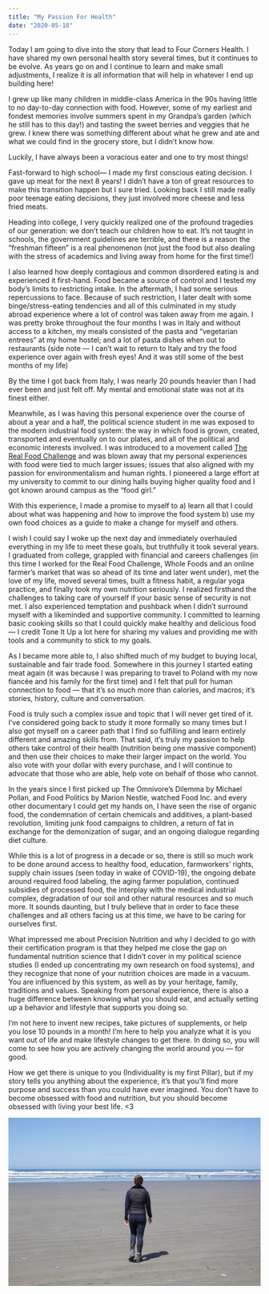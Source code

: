```yaml
---
title: "My Passion For Health"
date: "2020-05-18"
---
```



Today I am going to dive into the story that lead to Four Corners Health. I have shared my own personal health story several times, but it continues to be evolve. As years go on and I continue to learn and make small adjustments, I realize it is all information that will help in whatever I end up building here! 

I grew up like many children in middle-class America in the 90s having little to no day-to-day connection with food. However, some of my earliest and fondest memories involve summers spent in my Grandpa’s garden (which he still has to this day!) and tasting the sweet berries and veggies that he grew. I knew there was something different about what he grew and ate and what we could find in the grocery store, but I didn’t know how. 

Luckily, I have always been a voracious eater and one to try most things! 

Fast-forward to high school— I made my first conscious eating decision. I gave up meat for the next 8 years! I didn’t have a ton of great resources to make this transition happen but I sure tried. Looking back I still made really poor teenage eating decisions, they just involved more cheese and less fried meats. 

Heading into college, I very quickly realized one of the profound tragedies of our generation: we don’t teach our children how to eat. It’s not taught in schools, the government guidelines are terrible, and there is a reason the “freshman fifteen” is a real phenomenon (not just the food but also dealing with the stress of academics and living away from home for the first time!) 

I also learned how deeply contagious and common disordered eating is and experienced it first-hand. Food became a source of control and I tested my body’s limits to restricting intake. In the aftermath, I had some serious repercussions to face. Because of such restriction, I later dealt with some binge/stress-eating tendencies and all of this culminated in my study abroad experience where a lot of control was taken away from me again. I was pretty broke throughout the four months I was in Italy and without access to a kitchen, my meals consisted of the pasta and “vegetarian entrees” at my home hostel; and a lot of pasta dishes when out to restaurants (side note — I can’t wait to return to Italy and try the food experience over again with fresh eyes! And it was still some of the best months of my life) 

By the time I got back from Italy, I was nearly 20 pounds heavier than I had ever been and just felt off. My mental and emotional state was not at its finest either. 

Meanwhile, as I was having this personal experience over the course of about a year and a half, the political science student in me was exposed to the modern industrial food system: the way in which food is grown, created, transported and eventually on to our plates, and all of the political and economic interests involved. I was introduced to a movement called [The Real Food Challenge](https://www.realfoodchallenge.org/) and was blown away that my personal experiences with food were tied to much larger issues; issues that also aligned with my passion for environmentalism and human rights. I pioneered a large effort at my university to commit to our dining halls buying higher quality food and I got known around campus as the “food girl.”

With this experience, I made a promise to myself to a) learn all that I could about what was happening and how to improve the food system b) use my own food choices as a guide to make a change for myself and others. 

I wish I could say I woke up the next day and immediately overhauled everything in my life to meet these goals, but truthfully it took several years. I graduated from college, grappled with financial and careers challenges (in this time I worked for the Real Food Challenge, Whole Foods and an online farmer’s market that was so ahead of its time and later went under), met the love of my life, moved several times, built a fitness habit, a regular yoga practice, and finally took my own nutrition seriously. I realized firsthand the challenges to taking care of yourself if your basic sense of security is not met. I also experienced temptation and pushback when I didn’t surround myself with a likeminded and supportive community. I committed to learning basic cooking skills so that I could quickly make healthy and delicious food — I credit Tone It Up a lot here for sharing my values and providing me with tools and a community to stick to my goals. 

As I became more able to, I also shifted much of my budget to buying local, sustainable and fair trade food. Somewhere in this journey I started eating meat again (it was because I was preparing to travel to Poland with my now fiancée and his family for the first time) and I felt that pull for human connection to food — that it’s so much more than calories, and macros; it’s stories, history, culture and conversation. 

Food is truly such a complex issue and topic that I will never get tired of it. I’ve considered going back to study it more formally so many times but I also got myself on a career path that I find so fulfilling and learn entirely different and amazing skills from. That said, it’s truly my passion to help others take control of their health (nutrition being one massive component) and then use their choices to make their larger impact on the world. You also vote with your dollar with every purchase, and I will continue to advocate that those who are able, help vote on behalf of those who cannot.

In the years since I first picked up The Omnivore’s Dilemma by Michael Pollan, and Food Politics by Marion Nestle, watched Food Inc. and every other documentary I could get my hands on, I have seen the rise of organic food, the condemnation of certain chemicals and additives, a plant-based revolution, limiting junk food campaigns to children, a return of fat in exchange for the demonization of sugar, and an ongoing dialogue regarding diet culture. 

While this is a lot of progress in a decade or so, there is still so much work to be done around access to healthy food, education, farmworkers’ rights, supply chain issues (seen today in wake of COVID-19), the ongoing debate around required food labeling, the aging farmer population, continued subsidies of processed food, the interplay with the medical industrial complex, degradation of our soil and other natural resources and so much more. It sounds daunting, but I truly believe that in order to face these challenges and all others facing us at this time, we have to be caring for ourselves first. 

What impressed me about Precision Nutrition and why I decided to go with their certification program is that they helped me close the gap on fundamental nutrition science that I didn’t cover in my political science studies (I ended up concentrating my own research on food systems), and they recognize that none of your nutrition choices are made in a vacuum. You are influenced by this system, as well as by your heritage, family, traditions and values. Speaking from personal experience, there is also a huge difference between knowing what you should eat, and actually setting up a behavior and lifestyle that supports you doing so. 

I’m not here to invent new recipes, take pictures of supplements, or help you lose 10 pounds in a month! I’m here to help you analyze what it is you want out of life and make lifestyle changes to get there. In doing so, you will come to see how you are actively changing the world around you — for good. 

How we get there is unique to you (Individuality is my first Pillar), but if my story tells you anything about the experience, it’s that you’ll find more purpose and success than you could have ever imagined. You don’t have to become obsessed with food and nutrition, but you should become obsessed with living your best life. <3 

 ![A Picture of Me](./IMG_2652.jpeg) 
